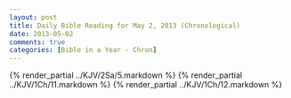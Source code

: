 ```yaml
---
layout: post
title: Daily Bible Reading for May 2, 2013 (Chronological)
date: 2013-05-02
comments: true
categories: [Bible in a Year - Chron]
---
```

{% render_partial ../KJV/2Sa/5.markdown %}
{% render_partial ../KJV/1Ch/11.markdown %}
{% render_partial ../KJV/1Ch/12.markdown %}
